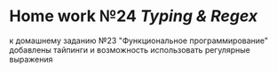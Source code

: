 # Home work №24 _Typing & Regex_
к домашнему заданию №23 "Функциональное программирование" добавлены тайпинги и возможность использовать регулярные выражения

